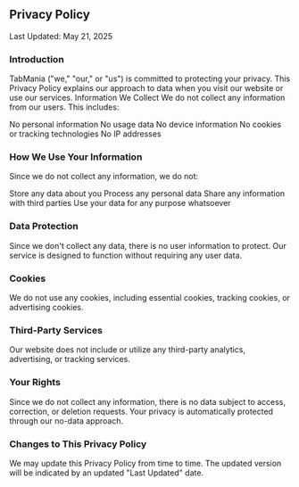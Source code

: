 ## Privacy Policy
Last Updated: May 21, 2025

### Introduction

TabMania ("we," "our," or "us") is committed to protecting your privacy. This Privacy Policy explains our approach to data when you visit our website or use our services.
Information We Collect
We do not collect any information from our users. This includes:

No personal information
No usage data
No device information
No cookies or tracking technologies
No IP addresses

### How We Use Your Information

Since we do not collect any information, we do not:

Store any data about you
Process any personal data
Share any information with third parties
Use your data for any purpose whatsoever

### Data Protection

Since we don't collect any data, there is no user information to protect. Our service is designed to function without requiring any user data.

### Cookies

We do not use any cookies, including essential cookies, tracking cookies, or advertising cookies.

### Third-Party Services

Our website does not include or utilize any third-party analytics, advertising, or tracking services.

### Your Rights

Since we do not collect any information, there is no data subject to access, correction, or deletion requests. Your privacy is automatically protected through our no-data approach.

### Changes to This Privacy Policy

We may update this Privacy Policy from time to time. The updated version will be indicated by an updated "Last Updated" date.

